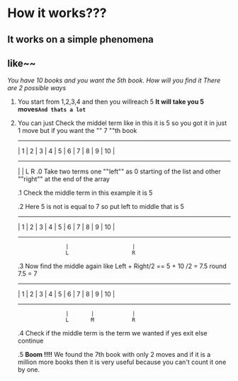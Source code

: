 # How it works???

## It works on a simple phenomena
## like~~ 
*You have 10 books and you want the 5th book. How will you find it
There are 2 possible ways*
1. You start from 1,2,3,4 and then you willreach 5 **It will take you 5 moves``And
	thats a lot ``**
2. You can just
	Check the middel term like in this it is 5 so you got it in just 1 move
	but if you want the "" 7 ""th book
  	 ________________________________________
	| 1 | 2 | 3 | 4 | 5 | 6 | 7 | 8 | 9 | 10 |
	_________________________________________
	  |										|
	  L 									R 
	.0 Take two terms one ""left"" as 0 starting of the list and other ""right"" at the end of the array

	.1 Check the middle term in this example it is 5

	.2 Here 5 is not is equal to 7 so put left to middle that is 5
  	 ________________________________________
	| 1 | 2 | 3 | 4 | 5 | 6 | 7 | 8 | 9 | 10 |
	_________________________________________
	 				  |				       |
	   				  L		        	   R 

	.3 Now find the middle again like Left + Right/2 == 5 + 10 /2 = 7.5 
	round 7.5 = 7
	 _______________________________________
	| 1 | 2 | 3 | 4 | 5 | 6 | 7 | 8 | 9 | 10 |
	_________________________________________ 
	 				  |		  |	           |
	   				  L		  M      	   R

	.4 Check if the middle term is the term we wanted if yes exit else continue

	.5 **Boom !!!!** We found the 7th book with only 2 moves and if it is a million more books then it is very useful because you can't count it one by one.  
